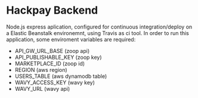 # Hackpay Backend

Node.js express aplication, configured for continuous integration/deploy on a Elastic Beanstalk environemnt, using Travis as ci tool.
In order to run this application, some enviroment variables are required:

- API_GW_URL_BASE (zoop api)
- API_PUBLISHABLE_KEY (zoop key)
- MARKETPLACE_ID (zoop id)
- REGION (aws region)
- USERS_TABLE (aws dynamodb table)
- WAVY_ACCESS_KEY (wavy key)
- WAVY_URL (wavy api)
